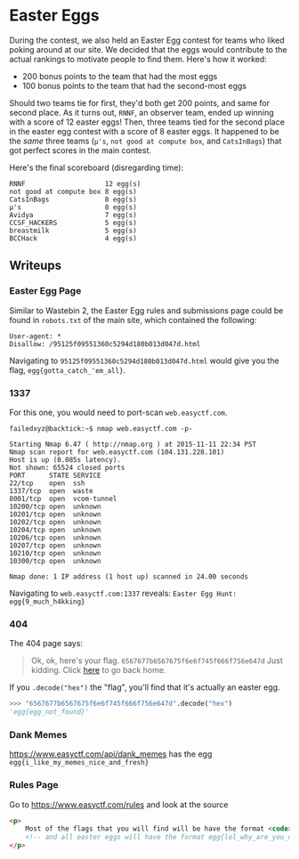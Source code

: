 # Easter Eggs

During the contest, we also held an Easter Egg contest for teams who liked poking around at our site. We decided that the eggs would contribute to the actual rankings to motivate people to find them. Here's how it worked:

* 200 bonus points to the team that had the most eggs
* 100 bonus points to the team that had the second-most eggs

Should two teams tie for first, they'd both get 200 points, and same for second place. As it turns out, `RNNF`, an observer team, ended up winning with a score of 12 easter eggs! Then, three teams tied for the second place in the easter egg contest with a score of 8 easter eggs. It happened to be the *same* three teams (`µ's`, `not good at compute box`, and `CatsInBags`) that got perfect scores in the main contest.

Here's the final scoreboard (disregarding time):

    RNNF                    12 egg(s)
    not good at compute box 8 egg(s)
    CatsInBags              8 egg(s)
    µ's                     8 egg(s)
    Avidya                  7 egg(s)
    CCSF_HACKERS            5 egg(s)
    breastmilk              5 egg(s)
    BCCHack                 4 egg(s)

## Writeups

### Easter Egg Page

Similar to Wastebin 2, the Easter Egg rules and submissions page could be found in `robots.txt` of the main site, which contained the following:

    User-agent: *
    Disallow: /95125f09551360c5294d180b013d047d.html
    
Navigating to `95125f09551360c5294d180b013d047d.html` would give you the flag, `egg{gotta_catch_'em_all}`.

### 1337

For this one, you would need to port-scan `web.easyctf.com`.

    failedxyz@backtick:~$ nmap web.easyctf.com -p-
    
    Starting Nmap 6.47 ( http://nmap.org ) at 2015-11-11 22:34 PST
    Nmap scan report for web.easyctf.com (104.131.228.101)
    Host is up (0.085s latency).
    Not shown: 65524 closed ports
    PORT      STATE SERVICE
    22/tcp    open  ssh
    1337/tcp  open  waste
    8001/tcp  open  vcom-tunnel
    10200/tcp open  unknown
    10201/tcp open  unknown
    10202/tcp open  unknown
    10204/tcp open  unknown
    10206/tcp open  unknown
    10207/tcp open  unknown
    10210/tcp open  unknown
    10300/tcp open  unknown
    
    Nmap done: 1 IP address (1 host up) scanned in 24.00 seconds

Navigating to `web.easyctf.com:1337` reveals: `Easter Egg Hunt: egg{9_much_h4kking}`

### 404

The 404 page says:

>Ok, ok, here's your flag. `6567677b6567675f6e6f745f666f756e647d` Just kidding. Click [here](https://www.easyctf.com/) to go back home.

If you `.decode("hex")` the "flag", you'll find that it's actually an easter egg.

```python
>>> "6567677b6567675f6e6f745f666f756e647d".decode("hex")
'egg{egg_not_found}'
```

### Dank Memes

https://www.easyctf.com/api/dank_memes has the egg `egg{i_like_my_memes_nice_and_fresh}`

### Rules Page

Go to https://www.easyctf.com/rules and look at the source

```HTML
<p>
	Most of the flags that you will find will be have the format <code>easyctf{example_flag}</code>.
	<!-- and all easter eggs will have the format egg{lol_why_are_you_checkig_the_source_on_the_rules_page} -->
</p>
```
